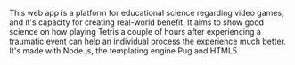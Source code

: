 This web app is a platform for educational science regarding video games, and it's capacity for creating real-world benefit. It aims to show good science on how playing Tetris a couple of hours after experiencing a traumatic event can help an individual process the experience much better. It's made with Node.js, the templating engine Pug and HTML5.
